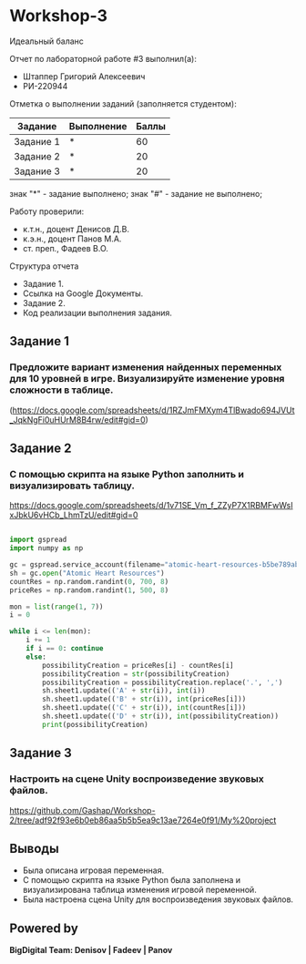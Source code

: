 # Workshop-3
Идеальный баланс

Отчет по лабораторной работе #3 выполнил(а):
- Штаппер Григорий Алексеевич
- РИ-220944
  
Отметка о выполнении заданий (заполняется студентом):

| Задание | Выполнение | Баллы |
| ------ | ------ | ------ |
| Задание 1 | * | 60 |
| Задание 2 | * | 20 |
| Задание 3 | * | 20 |

знак "*" - задание выполнено; знак "#" - задание не выполнено;

Работу проверили:
- к.т.н., доцент Денисов Д.В.
- к.э.н., доцент Панов М.А.
- ст. преп., Фадеев В.О.

Структура отчета

- Задание 1.
- Ссылка на Google Документы.
- Задание 2.
- Код реализации выполнения задания.

## Задание 1
### Предложите вариант изменения найденных переменных для 10 уровней в игре. Визуализируйте изменение уровня сложности в таблице.

(https://docs.google.com/spreadsheets/d/1RZJmFMXym4TlBwado694JVUt_JqkNgFi0uHUrM8B4rw/edit#gid=0)

## Задание 2
### С помощью скрипта на языке Python заполнить и визуализировать таблицу.

https://docs.google.com/spreadsheets/d/1v71SE_Vm_f_ZZyP7X1RBMFwWsIxJbkU6vHCb_LhmTzU/edit#gid=0
```py

import gspread
import numpy as np

gc = gspread.service_account(filename="atomic-heart-resources-b5be789ab3a6.json")
sh = gc.open("Atomic Heart Resources")
countRes = np.random.randint(0, 700, 8)
priceRes = np.random.randint(1, 500, 8)

mon = list(range(1, 7))
i = 0

while i <= len(mon):
    i += 1
    if i == 0: continue
    else:
        possibilityCreation = priceRes[i] - countRes[i]
        possibilityCreation = str(possibilityCreation)
        possibilityCreation = possibilityCreation.replace('.', ',')        
        sh.sheet1.update(('A' + str(i)), int(i))
        sh.sheet1.update(('B' + str(i)), int(priceRes[i]))
        sh.sheet1.update(('C' + str(i)), int(countRes[i]))
        sh.sheet1.update(('D' + str(i)), int(possibilityCreation))
        print(possibilityCreation)

```

## Задание 3
### Настроить на сцене Unity воспроизведение звуковых файлов.

https://github.com/Gashap/Workshop-2/tree/adf92f93e6b0eb86aa5b5b5ea9c13ae7264e0f91/My%20project

## Выводы

- Была описана игровая переменная.
- С помощью скрипта на языке Python была заполнена и визуализирована таблица изменения игровой переменной.
- Была настроена сцена Unity для воспроизведения звуковых файлов. 

## Powered by

**BigDigital Team: Denisov | Fadeev | Panov**

